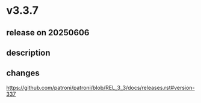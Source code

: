 # v3.3.7

## release on 20250606
## description
## changes
<a href="https://github.com/patroni/patroni/blob/REL_3_3/docs/releases.rst#version-337">https://github.com/patroni/patroni/blob/REL_3_3/docs/releases.rst#version-337</a>


